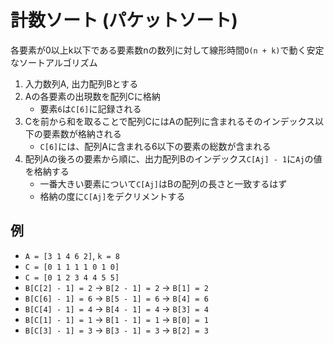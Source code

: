# 計数ソート (パケットソート)

各要素が0以上k以下である要素数nの数列に対して線形時間`O(n + k)`で動く安定なソートアルゴリズム

1. 入力数列A, 出力配列Bとする
2. Aの各要素の出現数を配列Cに格納
    * 要素`6`は`C[6]`に記録される
3. Cを前から和を取ることで配列CにはAの配列に含まれるそのインデックス以下の要素数が格納される
    * `C[6]`には、配列Aに含まれる6以下の要素の総数が含まれる
4. 配列Aの後ろの要素から順に、出力配列Bのインデックス`C[Aj] - 1`に`Aj`の値を格納する
    * 一番大きい要素について`C[Aj]`はBの配列の長さと一致するはず
    * 格納の度に`C[Aj]`をデクリメントする
    
## 例

* `A = [3 1 4 6 2]`, `k = 8`
* `C = [0 1 1 1 1 0 1 0]`
* `C = [0 1 2 3 4 4 5 5]`
* `B[C[2] - 1] = 2` -> `B[2 - 1] = 2` -> `B[1] = 2`
* `B[C[6] - 1] = 6` -> `B[5 - 1] = 6` -> `B[4] = 6`
* `B[C[4] - 1] = 4` -> `B[4 - 1] = 4` -> `B[3] = 4`
* `B[C[1] - 1] = 1` -> `B[1 - 1] = 1` -> `B[0] = 1`
* `B[C[3] - 1] = 3` -> `B[3 - 1] = 3` -> `B[2] = 3`
